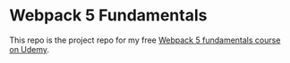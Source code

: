 # Webpack 5 Fundamentals

This repo is the project repo for my free [Webpack 5 fundamentals course on Udemy](https://www.udemy.com/course/webpack-5-fundamentals/).
